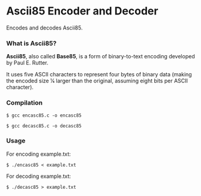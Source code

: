 # Ascii85 Encoder and Decoder
Encodes and decodes Ascii85. 

### What is Ascii85?
**Ascii85**, also called **Base85**, is a form of binary-to-text encoding developed by Paul E. Rutter. 

It uses five ASCII characters to represent four bytes of binary data (making the encoded size 1⁄4 larger than the original, assuming eight bits per ASCII character).

### Compilation
`$ gcc encasc85.c -o encasc85`

`$ gcc decasc85.c -o decasc85`
### Usage
For encoding example.txt:

`$ ./encasc85 < example.txt`

For decoding example.txt:

`$ ./decasc85 > example.txt`

